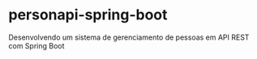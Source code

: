 # personapi-spring-boot #
 Desenvolvendo um sistema de gerenciamento de pessoas em API REST com Spring Boot
 

